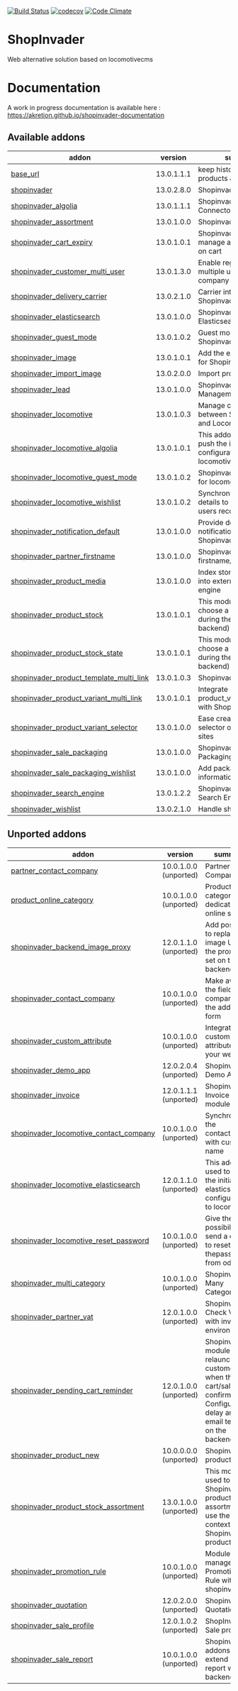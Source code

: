 [![Build Status](https://travis-ci.org/shopinvader/odoo-shopinvader.svg?branch=13.0)](https://travis-ci.org/shopinvader/odoo-shopinvader)
[![codecov](https://codecov.io/gh/shopinvader/odoo-shopinvader/branch/13.0/graph/badge.svg)](https://codecov.io/gh/shopinvader/odoo-shopinvader/branch/13.0)
[![Code Climate](https://codeclimate.com/github/shopinvader/odoo-shopinvader/badges/gpa.svg)](https://codeclimate.com/github/shopinvader/odoo-shopinvader)


ShopInvader
=================

Web alternative solution based on locomotivecms

Documentation
===============

A work in progress documentation is available here : https://akretion.github.io/shopinvader-documentation

[//]: # (addons)

Available addons
----------------
addon | version | summary
--- | --- | ---
[base_url](base_url/) | 13.0.1.1.1 | keep history of url for products & categories
[shopinvader](shopinvader/) | 13.0.2.8.0 | Shopinvader
[shopinvader_algolia](shopinvader_algolia/) | 13.0.1.1.1 | Shopinvader Algolia Connector
[shopinvader_assortment](shopinvader_assortment/) | 13.0.1.0.0 | Shopinvader Assortment
[shopinvader_cart_expiry](shopinvader_cart_expiry/) | 13.0.1.0.1 | Shopinvader module to manage an expiry delay on cart
[shopinvader_customer_multi_user](shopinvader_customer_multi_user/) | 13.0.1.3.0 | Enable registration of multiple users per each company customer.
[shopinvader_delivery_carrier](shopinvader_delivery_carrier/) | 13.0.2.1.0 | Carrier integration for Shopinvader
[shopinvader_elasticsearch](shopinvader_elasticsearch/) | 13.0.1.0.0 | Shopinvader Elasticsearch Connector
[shopinvader_guest_mode](shopinvader_guest_mode/) | 13.0.1.0.2 | Guest mode for Shopinvader
[shopinvader_image](shopinvader_image/) | 13.0.1.0.1 | Add the export of Image for Shopinvader
[shopinvader_import_image](shopinvader_import_image/) | 13.0.2.0.0 | Import product images
[shopinvader_lead](shopinvader_lead/) | 13.0.1.0.0 | Shopinvader Lead Management
[shopinvader_locomotive](shopinvader_locomotive/) | 13.0.1.0.3 | Manage communications between Shopinvader and Locomotive CMS
[shopinvader_locomotive_algolia](shopinvader_locomotive_algolia/) | 13.0.1.0.1 | This addons is used to push the initial algolia configuration to locomotive
[shopinvader_locomotive_guest_mode](shopinvader_locomotive_guest_mode/) | 13.0.1.0.2 | Shopinvader guest mode for locomotive
[shopinvader_locomotive_wishlist](shopinvader_locomotive_wishlist/) | 13.0.1.0.2 | Synchronize wishlist details to Locomotive users record.
[shopinvader_notification_default](shopinvader_notification_default/) | 13.0.1.0.0 | Provide default notification templates for Shopinvader suite.
[shopinvader_partner_firstname](shopinvader_partner_firstname/) | 13.0.1.0.0 | Shopinvader Customer firstname/lastname
[shopinvader_product_media](shopinvader_product_media/) | 13.0.1.0.0 | Index storage media data into external search engine
[shopinvader_product_stock](shopinvader_product_stock/) | 13.0.1.0.1 | This module is used to choose a stock field during theexport (by backend)
[shopinvader_product_stock_state](shopinvader_product_stock_state/) | 13.0.1.0.1 | This module is used to choose a stock state during theexport (by backend)
[shopinvader_product_template_multi_link](shopinvader_product_template_multi_link/) | 13.0.1.0.3 | Shopinvader Product Link
[shopinvader_product_variant_multi_link](shopinvader_product_variant_multi_link/) | 13.0.1.0.1 | Integrate product_variant_multi_link with Shopinvader
[shopinvader_product_variant_selector](shopinvader_product_variant_selector/) | 13.0.1.0.0 | Ease creation of variants selector on shopinvader sites
[shopinvader_sale_packaging](shopinvader_sale_packaging/) | 13.0.1.0.0 | Shopinvader Sale Packaging
[shopinvader_sale_packaging_wishlist](shopinvader_sale_packaging_wishlist/) | 13.0.1.0.0 | Add packaging information to wishlists
[shopinvader_search_engine](shopinvader_search_engine/) | 13.0.1.2.2 | Shopinvader Catalog Search Engine Connector
[shopinvader_wishlist](shopinvader_wishlist/) | 13.0.2.1.0 | Handle shop wishlist


Unported addons
---------------
addon | version | summary
--- | --- | ---
[partner_contact_company](partner_contact_company/) | 10.0.1.0.0 (unported) | Partner Company
[product_online_category](product_online_category/) | 10.0.1.0.0 (unported) | Product categories dedicated to online shop
[shopinvader_backend_image_proxy](shopinvader_backend_image_proxy/) | 12.0.1.1.0 (unported) | Add possibility to replace the image URL by the proxy url set on the SE backend
[shopinvader_contact_company](shopinvader_contact_company/) | 10.0.1.0.0 (unported) | Make available the field company in the address form
[shopinvader_custom_attribute](shopinvader_custom_attribute/) | 10.0.1.0.0 (unported) | Integrate your custom attribute in your website
[shopinvader_demo_app](shopinvader_demo_app/) | 12.0.2.0.4 (unported) | Shopinvader Demo App
[shopinvader_invoice](shopinvader_invoice/) | 12.0.1.1.1 (unported) | Shopinvader Invoice module
[shopinvader_locomotive_contact_company](shopinvader_locomotive_contact_company/) | 10.0.1.0.0 (unported) | Synchronize the contact_name with customer name
[shopinvader_locomotive_elasticsearch](shopinvader_locomotive_elasticsearch/) | 12.0.1.1.0 (unported) | This addons is used to push the initial elasticsearch configuration to locomotive
[shopinvader_locomotive_reset_password](shopinvader_locomotive_reset_password/) | 10.0.1.0.0 (unported) | Give the possibility to send a email to reset thepassword from odoo
[shopinvader_multi_category](shopinvader_multi_category/) | 10.0.1.0.0 (unported) | Shopinvader Many Categories
[shopinvader_partner_vat](shopinvader_partner_vat/) | 12.0.1.0.0 (unported) | Shopinvader Check VAT with invader environnement
[shopinvader_pending_cart_reminder](shopinvader_pending_cart_reminder/) | 12.0.1.0.0 (unported) | Shopinvader module to relaunch the customer when the cart/sale is not confirmed yet. Configure the delay and the email template on the backend.
[shopinvader_product_new](shopinvader_product_new/) | 10.0.0.0.0 (unported) | Shopinvader product new
[shopinvader_product_stock_assortment](shopinvader_product_stock_assortment/) | 13.0.1.0.0 (unported) | This module is used to let the Shopinvader product assortment use the stock context in Shopinvader product stock.
[shopinvader_promotion_rule](shopinvader_promotion_rule/) | 10.0.1.0.0 (unported) | Module to manage Promotion Rule with shopinvader
[shopinvader_quotation](shopinvader_quotation/) | 12.0.2.0.0 (unported) | Shopinvader Quotation
[shopinvader_sale_profile](shopinvader_sale_profile/) | 12.0.1.0.2 (unported) | ShopInvader - Sale profile
[shopinvader_sale_report](shopinvader_sale_report/) | 10.0.1.0.0 (unported) | Shopinvader addons to extend sale report with backend

[//]: # (end addons)
